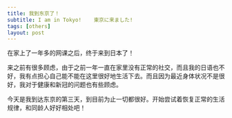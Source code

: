 ```yaml
---
title: 我到东京了！
subtitle: I am in Tokyo!    東京に来ました!
tags: [others]
layout: post
---
```


在家上了一年多的网课之后，终于来到日本了！

来之前有很多顾虑，由于之前一年一直在家里没有正常的社交，而且我的日语也不好，我有点担心自己能不能在这里很好地生活下去。而且因为最近身体状况不是很好，我对于健康和新冠的问题也有些顾虑。

今天是我到达东京的第三天，到目前为止一切都很好。开始尝试着恢复正常的生活规律，和同龄人好好相处吧！